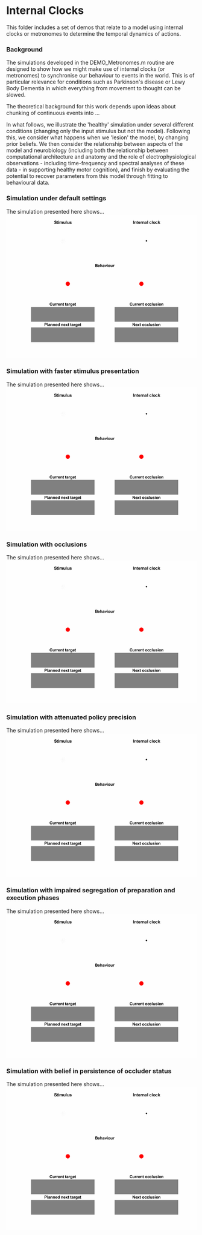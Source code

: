 # Internal Clocks

This folder includes a set of demos that relate to a model using internal clocks or metronomes to determine the temporal dynamics of actions. 

### Background
The simulations developed in the DEMO_Metronomes.m routine are designed to show how we might make use of internal clocks (or metronomes) to synchronise our behaviour to events in the world. This is of particular relevance for conditions such as Parkinson's disease or Lewy Body Dementia in which everything from movement to thought can be slowed. 

The theoretical background for this work depends upon ideas about chunking of continuous events into ...

In what follows, we illustrate the 'healthy' simulation under several different conditions (changing only the input stimulus but not the model). Following this, we consider what happens when we 'lesion' the model, by changing prior beliefs. We then consider the relationship between aspects of the model and neurobiology (including both the relationship between computational architecture and anatomy and the role of electrophysiological observations - including time-frequency and spectral analyses of these data - in supporting healthy motor cognition), and finish by evaluating the potential to recover parameters from this model through fitting to behavioural data. 

### Simulation under default settings
The simulation presented here shows...
<img src="./Graphics/Animation Default.gif"/>

### Simulation with faster stimulus presentation
The simulation presented here shows...
<img src="./Graphics/Animation Fast.gif"/>

### Simulation with occlusions
The simulation presented here shows...
<img src="./Graphics/Animation Default  Occlusion.gif"/>

### Simulation with attenuated policy precision
The simulation presented here shows...
<img src="./Graphics/Animation Impaired Policy Precision.gif"/>

### Simulation with impaired segregation of preparation and execution phases
The simulation presented here shows...
<img src="./Graphics/Animation Impaired chunking precision.gif"/>

### Simulation with belief in persistence of occluder status
The simulation presented here shows...
<img src="./Graphics/Animation Persistent Occluders.gif"/>


